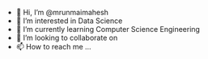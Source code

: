 - 👋 Hi, I’m @mrunmaimahesh
- 👀 I’m interested in Data Science
- 🌱 I’m currently learning Computer Science Engineering
- 💞️ I’m looking to collaborate on 
- 📫 How to reach me ...

<!---
mrunmaimahesh/mrunmaimahesh is a ✨ special ✨ repository because its `README.md` (this file) appears on your GitHub profile.
You can click the Preview link to take a look at your changes.
--->
